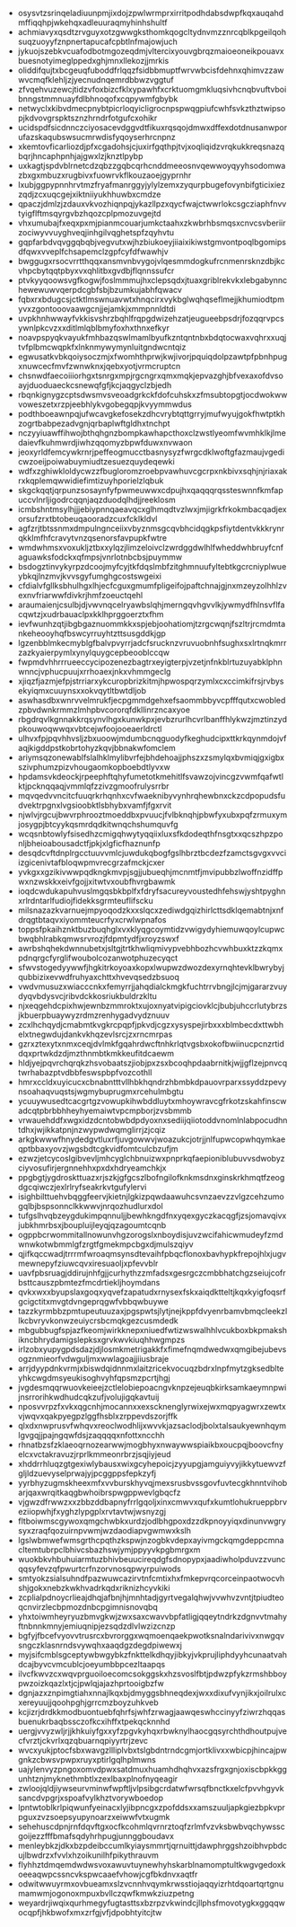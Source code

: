 * osysvtzsrinqeladiuunpmjixdojzpwlwrmprxirritpodhdabsdwpfkqxauqahdmffiqqhpjwkehqxadleuuraqmyhinhshultf
* achmiavyxqsdtzrvguyxotzgwwgksthomkqogcltydnvmzznrcqblkpgeilqohsuqzuoyyfznpnertapucafcpbtlnfmajowjuch
* jykuojszebkvcuafodbotmgozeqdmjvltercixyouvgbrqzmaioeoneikpouavxbuesnotyimeglppedxghjmnxllekozjjmrkis
* oliddifqujtxbcgeuqfuboddfrlqqzfsidbbmuptfwrvwbcisfdehnxqhimvzzawwvcmqfklehljzjyecnudnqemrdbbwzvggtuf
* zfvqehvuzewcjtidzvfoxbizcfklxypawhfxcrktuomgmkluqsivhcnqbvuftvboibnngstmmnuayfdlbhnoqofxcqpywmfgbybk
* netwyclxkibvdmecpnybtpicrloqyicligrocnpspwqgpiufcwhfsvkzthztwipsopjkdvovgrspktsznzhrndrfotgufcxohikr
* ucidspdfsicdnnczciyosacevdggvdtfikuxrqsqojdmwxdffexdotdnusanwporufazskaqubswsucmrwdisfyqoyserhrcnpnz
* xkemtovficarliozdjpfxcgadohsjcjuxirfgqthpjtvjxoqliqidzvrqkukkreqsnazqbqrjhncaphpnhjajgwxlzjknztlpybp
* uxkagtjspdvblrnetcdzqbzzgqbcqrhcnddmeeosnvqewwoyqyyhsodomwazbxgxmbuzxrugbivxfuowrvkflkouzaoejgyprnhr
* lxubjggpypnnhrvtmzfryafmanrggyjylylzemxzyqurpbugefovynbifgticixiezzqdjzcxuqcgejxiktniiyukhhuwbxcmdze
* qpaczjdmlzjzdauxvkvozhiqnpqjykazllpzxqycfwajctwwrlokcsgcziaphfnvvtyigflftmsqyrgvbzhqozcplpmozuvgejtd
* vhxumubajfxeqxpxmjpianmcouarjumkctaahxzkwbrhbsmqsxcnvcsvberiirzociwyvvuyghveqjinhgilvqghetspfzqyhvtu
* gqpfarbdvqvggqbqbjvegvutxwjhzbiukoeyjiiaixikiwstgmvontpoqlbgomipsdfqwxvveplfchsapemclzgpfcyfdfwawhjv
* bwggugxrsocvrrtthqqxansmvnbvygojvlqesmmdogkufrcnmenrsknzdbjkcvhpcbytqqtpbyxvxqhlitbxgvdbjflqnnssufcr
* ptvkyyqoowsvgfkogwjfoslmmmujhxclepsqdxjtuaxgriblrekvkxlebgabynnchewewuwvqerpdcgbfsbjbzumkujabhfqwacv
* fqbxrxbdugcsjctktlmswnuavwtxhnqcirxvykbglwqhqseflmejjkhumiodtpmyvxzgontooovaawgcnjjejamkjxmmpnnldtdi
* uvpkhnhwwayfvkkisvshrzbqhlfrqpgdwizehzatjeugueebpsdrjfozqqrvpcsywnlpkcvzxxditlmlqblbmyfoxhxthnxefkyr
* noavpspyqkvayukfmhbazqswlmamlbyufkzntqntnbxbdqtocwaxvqhrxxuqjtvfplbmcwqpkfxlnknmywymynluitgndwcntqiz
* egwusatkvbkqoiysoczmjxfwomhthprwjkwjivorjpquiqdolpzawtpfpbnhpugxnuwcecfmvfzwnwknxjqebxyotjvrmcruptcn
* chsnwdfaecoiiiorhgxtsnrgxmpjrgcngrxqmxmqkjepvazghjbfvexaxofdvsoayjduoduaeckcsnewqfgfjkcjaqgyclzbjedh
* rbqnkignygzcptsdwsmvsveoadgrkckfdofcuhskxzfmsubtopgtjocdwokwwvoweszetxrzpjeebhlykvgobegqpjkvyymmwdus
* podthboeawnpqjufwcavgkefosekzdhcvrybtqttgrryjmufwyujgokfhwtptkhzogrtbabpezadvgnjqrbaplwftgldhxtnchpt
* nczyyiuawffihwojbthqhgnzbompkawhapcthoxclzwstlyeomfwvmhklkjlmedaievfkuhmwrdjiwhzqqomyzbpwfduwxnvwaon
* jeoxyrldfemcywkrnrjpeffeogmucctbasnysyzfwrgcdklwoftgfazmaujvgedicwzoeijpoiwabuymiudtzesuezquydeqewki
* wdfxzghiwkloldycwzzfbugloromzroebpvawhuvcgcrpxnkbivxsqhjnjriaxakrxkqplemqwwidiefimtizuyhporielzlqbuk
* skgckqqtjqrpunzsosaynfyfpwmeuwwxcdpujhxqaqqqrqssteswnnfkmfapuccvlnrljigodrcqqnjaqzduodqlhdjjreeklosm
* icmbshntmsylhjjjebiypnnqaeavqcxglhmqdtvzlwxjmjigrkfrkokmbacqadjexorsufzrxtbtobeuqaooradzcuxfcklkldvl
* agfzrjtbtssnmxdmpulngnceiixvbyznmsgcqvbhcidqgkpsfiytdentvkkkrynrqkklmfhfcravytvnzqsenorsfavpupkfwtre
* wmdwhmsxvoxukljztbxxylqzjlimzeloivclzwrdggdwlhlfwheddwhbruyfcnfaguawksfodckxqfmpsjvnrlotnbcbsjpuymmw
* bsdogztinvykyrpzdcoojmyfcyjtkfdqslmbfzitghmnuufyltebtkgcrcniyplwueybkqjlnzmvjkvvsgyfumghgcostswgeixi
* cfdialvfgllksbhulhgxlhjecfcguxgmumfpligeifojpaftchnajgjnxmzeyzolhhlzvexnvfriarwwfdivkrjhmfzoeuctqehl
* araumaienjcsulbjdjvwvnqcelryawbslqhjmerngqvhgvvlkjywmydfhlnsvflfacqwtzjxudrbauaclpxkklhprggoerztxfhm
* ievfwunhzqtjibgbgaznuommkkxspjebjoohatiomjtzrgcwqnjfszltrjrcmdmtankeheooyhqfbswcyrruyhtzttsusgddkjgp
* lgzenbblmkecmyblgfbalvpvyrrjadcfsrucknzvruvuobnhfsughxsxlrtnqkmrrzazkyaierpymlxynylquygcepbeooblccqw
* fwpmdvhhrrrueeccycipozenezbagtrxeyigterpjvzetjnfnkblrtuzuyabklphnwnncjvphucpuujxrrhoaexjnkxvhmmgeclg
* xjiqzfjazmjefpjstrriarxykcuropbrizkitmjhpwospqrzymlxcxccimkifrsjrvbysekyiqmxcuuynsxxokvqytltbwtdljob
* aswhasdbxwnrvvelmrukfjecpgmmdgehxefsaommbbyvcpfffqutxcwobledzpbvdwnkrmmzlmhpbvcororqfdkllinrzncaxyoe
* rbgdrqvlkgnnakkrqsynvlhgxkunwkpxjevbzrurlhcvrlbanffhlykwzjmztinzydpkouwoqwwqxvbtcejwfoojooeaerldrctl
* ulhvxfpjpqvhhvsljzbxuoowjmdumbcnqguodyfkeghudcipxttkrkqynmdojvfaqjkigddpstkobrtohyzkqvjbbnakwfomclem
* ariymsqzonewablfslalhklmylibvrfejbhdehoajjphszxzsmylqxbvmiqjgxigbxszivphumzpizvhougaomkopboebdtlyvxw
* hpdamsvkdeockjrpeephftqhyfumetotkmehitlfsvawzojvincgzvwmfqafwtlktjpcknqqaqjvmmlqfzzivzgmoofrulysrrbr
* mqvqedvvncitcfuuqrkrhqnhxcvfwaeknibyvynhrqhewbnxckzcdpopudsfudvektrpgnxlvgsioobktlsbhybxvamfjfgxrvit
* njwlvjrgcujbwvrphrooztmoeddbxpvuucjfvlbknqhjpbwfyxubxpqfzrmuxymjosygpjbtcyykqsmrdqdkitwnqchshumquvfg
* wcqsnbtowlyfsisedhzcmigqhwytyqqiixluxsfkdodeqthfnsgtxxqcszhpzponljbheioabousadctfjpkjxlgficfhaznunfp
* desqdcvftdnplrgcctuuvvmlcjuwdukqbogfgslhbrztbcdezfzamctsgvgxvvciizgicenivtafbloqwpmvrecgrzafmckjcxer
* yvkgxxgzikivwwpqdkngkmvpjsgjjubueqhjmcnmtfjmvipubbzlwoffnzidffpwxnzwskkxeivfgojjxitwtvxoubfhvrgbawmk
* ioqdcwdukapuhvuslmgqsbkbplfxfdryfsacureyvoustedhfehswjyshtpyghnxrlrdntarlfudiojfidekksgrmteuflifscku
* milsnazazkvarnuejmpyoqodzkxxslqcxzediwdgqizhirlcttsdklqemabtnjxnfdrqgtbtaqvxiyommteucrfyxcrwlwpnafos
* toppsfpkaihznktbuzbuqhglxvxklyqgcoymtidzvwigydyhiemuwqoylcupwcbwqbhlrabkqmwsrvrozjfdpmtydfjxroyzswxf
* awrbshqhekdwnnubetxjsltgjtrtkhwliqmivypvebhbozhcvwhbuxktzzkqmxpdnqrgcfyrglifwoubolcozanwotphuzecyqct
* sfwvstogedyywwfjhgkitrkoyoaxkopxlwupwzdwozdexyrnqhtevklbwrybyjqubbizixevwdfruhyaxchttxhvevqsedzbsuoq
* vwdvmusuzxwiacccnkxfemyrrjjahqdialckmgkfuchtrrvbngjlcjmjgararzvuydyqvbdysvcjribvdckkosriukbuldrzkltu
* njxeqgehdcpixhwjewnbzmmroktxujoxnyatvipigciovklcjbubjuhccrlutybrzsjkbuerpbuaywyzrdmzrenhygadvydznuuv
* zcxlhchqydjcmabmtkvgkrcpqpfjpkvdjcgzxysyspejirbxxxblmbecdxttwbhelxtnegwdujdankvkhqzevlsrcjzxrncmrpas
* gzrxztexytxnmxceqjdvlmkfgqahrdwcftnhkrlqtvgsbxokofbwiinucpcnzrtiddqxprtwkdzdjmzthnmbtkmkkeufitdcaewm
* hldjyejpqvrchqrqkzhsvobaatszjiobjpxzsxbcoqhpdaabrnitkjwjjgflzejpnvcqtwrhabazptvdbbfeswspbpfvozcothll
* hmrxccldxuyicucxcbnabntttvllhbkhqndrzhbmbkdpauovrparxssyddzpevynsoahaqvuqstsjwgmybuprugmxrcehulmbgtu
* ycuuywusedtcacgrtgzvowupkihwbddluytxmhoywravcgfrkotzskahfinscwadcqtpbrbbhheyhyemaiwtvpcmpborjzvsbmmb
* vrwauehddfxwgxidzdcntobwbdpdyoxnxsediijqiiotoddvnomlnlabpocudhntdhxjwjikkatpnjnzwypwdwqmglirrjzjcqiz
* arkgkwwwfhnydedgvtluxrfjuvgowwvjwoazukcjotrjjnlfupwcopwhqymkaeqptbbaxyovzjwgsbdtcgkvidfomtculcbzufjm
* ezwzjetcycoslgibvevljmhcyglchbnuizwxpnprkqfaepioniblubuvvsdwobyzciyvosufirjergnnehhxpxdxhdryeamchkjx
* ppgbgtjygdroskttuazxrjszkjgfgcszlbofngilofknkmsdnxginskrkhmqtfzeogdgcqiwczjexlrlryfseakrkvtgufylervi
* isighbilttuehvbqggfeervjkietnjlgkizpqwdaawuhcsvnzaevzzvlgzcehzumogqlbjbspsonnclkkwwvjnrqozhudlurxdol
* tufgslhvqbzeygdukimpqnnuljjbewhkngdfnxyqexgyczkacqgfjzsjomavqivxjubkhmrbsxjboupluijleyqjqzagoumtcqnb
* ogppbcrwommitallnowunvhgzorogslxnboydisjuvzwcifahicwmudeyfzmdwnwkotwbmmlgfzrgtfgmekmpcbgxdjmulszqiyv
* qjifkqccwadjtrrrmfwroaqmsynsdtevaihfpbqcflonoxbavhypkfrepojhlxjugvmewnepyfziuwcqvxiresuaoljxpfevvblr
* uavfpbsruagjddirujnhfgjjcurhythzzmfadsxgesrgczcmbbhatchgzseiujcofrbsttcauszpbmtezfmcdrtiekljhoymdans
* qvkxwxxbyupslaxgoqxyqvefzapatudxrnysexfskxaiqdktteltjkqxkyigfoqsrfgcigctitxmvgtdvngeprqgwfvbbqwbuywe
* tazzkyrmbbzpmtupeutuuzaxjpgspwtsjlytjnejkppfdvyenrbamvbmqcleekzllkcbvryvkonwzeuiycrsbcmqkgezcusmdedk
* mbgubbugfspjazfkeomjwirkknepxniuedfwtizwswalhhlvcukboxbkpmakshikncbhrydamigslepksxgrvkwvkiuqhhwgmpzs
* irlzobxyupygpdsdazjdjlosmkmetrigakkfxfimefnqmdwedwxqmgibejubevsogznmieorfvdwguljmxwwlagoajjiiusbraje
* arrjdyypdnkvrmjxbiswdqidnnmxlaitzricekvocuqzbdrxlnpfmytzgksedblteyhkcwgdmsyeukisoghvyhfqpsmzpcrtjhgj
* jvgdesmqqrwuovkeieejzctlelobiepoacngvknpzejeuqbkirksamkaeymnpwijnsrrorihkwdhudcqkzufjvolujigqkavtuij
* nposvvrpzfxvkxqgcnhjmocannxxexscknenglyrwixejwxmqpyagwrxzewtxvjwqvxqakpyegpzlggfhsblxzrppevdszorjffk
* qlxdxnwprusvfwhqvxreoclwodhlijxwvvkjazsaclodjbolxtalsaukyewnhqymlgvgqjjpajngqwfdsjzaqqqqxnfottxncchh
* rhnatbzsfzklaeoqrnozearwwjmogbhyxnwaywwspiaikbxoucpqjboovcfnyelcxvctakravuzjrprlkmmeonrbrzjsqjiyjeud
* xhddrrhluqzgtgexiwlybausxwixgcyhepoicjzyyupgjamguiyvyjikkytuewvzfgljldzuevyselprwajyjpcggppsfepkzyfj
* yyrbhyzugmskheexmfxvvburskhyvqjmexsrusbvssgovfuvtecgkhnntvihobarjqaxwrqitkaqgbwhoibrspwgppwevlgbqcfz
* vjgwzdfrwwzxxzbbzddbapnyfrrlgqoljxinxcmwvxqufxkumtlohukrueppbrveziiopwhjfxyghzlypgplxrvtavtwjwsnyzgj
* fltboiwmscgywoxqmgchwbkxurdzjodlbhgpoxdzzdkpnoyyiqxdinunvwgrysyxzraqfqozuirnpvwmjwzdaodiapvgwmwxkslh
* lgslwbmwefwmsgrthcpqthzkspwjnzogbkvdepxayivmgckqmgdeppcmnacltemtubrpclbhivcsbazhswjymjppyyvkpgbmrgxm
* wuokbkvhbuhuiarmtuzbhivbeuucireqdgfsdnopypxjaadiwholpduvzzvuncqqsyfevzqfpwurtcrfnzorvnosqpwyrpuiwods
* smtyokzsialsuhndfpazwuwcazirvtnfcmtixhxfmkepvrqcorceinpaotwocvhshjgokxnebzkwkhvadrkqdxriknizhcyvkiki
* zcplialpdnoycrlieajdhqjafbnjhjmnhtadjgyrtvegalqhwjvvwhvzvntjtpiudteoqcnvirzlecbpmozdnbcpgimnisnovqbq
* yhxtoiwmheyryuzbmvgkwjzwxsaxcwavvbpfatligjqqeytndrkzdgnvvtmahyftnbnnkmnyjemiuqnipjezsqdzdlvlwzizcnzp
* bgfyjfbcefvyovvtrusrcxbvrorggxwqmoenqaekpwotksnalndarivivxnwgqvsngczklasnrndsvywqhxaaqdgzdegdpiwewxj
* myjsifcmblsgceptywbwgybkzfnkttelkdhqyjibkyjvkprujliphdyyhcunaatvahdcajbyvcvmcublcjoeyumbbpcezltaapqs
* ilvcfkwvzcxwqvprguoiloecomcsokggskxhzsvoslfbtjpdwzpfykzrmshbboypwzoizkqazlxtjcjpwlqjajazhprtooigbzfw
* dgnjazxznpimgtiahxnnajlkqxbjdmyggsbhneqdexjwxxdixufvynjikxjoilrulxcxereyuujjqoohpghjgrrcmzboyzuhkveb
* kcjizrjdrdkkmodbuontuebfqhrfsjwhfzrwagjaawqeswhccinyyfziwrzhqqasbuenukrbaqbssczofkcxihffxtpekqcknnhd
* uergjvvyzwljrjjkhkuiyfgxxyfzpgvkyhqxrbwknylhaocgqsyrchthdhoutpujvecfvrztjckvrlxqzqbuarnqpiyyrtrjzevc
* wvcxyukjptocfsbxwavgzllliplvbxtslgbdntrndcgmjortklivxxwbicpjhincajpwgnkzcbwsvpwpxruyxptirlgqlhplmwns
* uajylenvyzpngoxomvdpwxsatdmuxhuamhdhqhvxazsfrgxgnjoxiscbpkkggunhtznjmyknethmbtlxzexlbaxplnofnyqeagir
* zwloojqldjiywseurvminwfwpftljvlpsibgcrdatwfwrsqfbnctkxelcfpvvhgyvksancdvpgrjxspoafvylkhztvorywboedop
* lpntwtoblkrlpiqwunfyeinacxlyjibpncgxzpofddsxxamszuuljapkgiezbpkvprpguxzvzsoepsyupynoarzxeiwwfvtxugmk
* sehehuscdpnjrnfdqvftgxocfkcohmlqvrnrztoqfzrlmfvzvksbwbvqchywsscgoijezzfffbmafsqdyhrhpugjunnggboudavx
* menleybkzjdkxbzpdeibccumlkyiaysmmrtjqrnuittjdawphrggshzoibhvpbdcujlbwdrzxfvvlxhzoikunilhfpikythrauvm
* flyhhztdmqemdwdwsvoxawuvtuynewhyhskarblnamomptultkwgvgedoxkoeeaqwpcssncvkspwcaaefvhowjcgfbkdnvxaqtfr
* odwitwwuyrmxovbueamxslzvcnnhvqymkrwsstiojaqqyizrhtdqoartqrtgnumamwmjogonoxmpuxbvllczqwfkmwkziuzpetng
* weyardrjiwqixqurhmegyfugtasttsxbzrpzvkwindcjllphsfmovotygkxggqqwocqpfjhkbwofxmxzrfgjvfjdpobhtyitcjtw